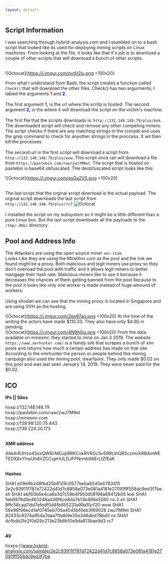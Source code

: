 ```yaml
---
layout: default
---
```

## Script Information
I was searching through hybrid-analysis.com and I stumbled on to a bash script that looked like its used for deploying mining scripts on Linux machines. From looking at the file, it looks like that it's job is to download a couple of other scripts that will download a bunch of other scripts.<br>
<br>

![Octocat](https://i.imgur.com/pvtH2iu.png =100x20)

From what I understand from Bash, the script creates a function called ```Check()``` that will download the other files. Check() has two argurments, I labled the arguments <b><font color="red">1</font></b> and <b><font color="blue">2</font></b>.
<br>
<br>
The first argument <font color="red"><b>1,</b></font> is the url where the scritp is hosted. The second argument <font color="blue"><b>2,</b></font> is the where it will download the script on the victim's machine. 
<br><br>
The first file that the scripts downloads is: ```http://132.148.148.79/plus/kok```. The downloaded script will check and remvoe any other competing miners. The script checks if there are any matching strings in the cronjob and uses the grep command to check for anyother strings in the proccess. It wil then kill the processes. 
<br>
<br>
The second url in the first script will download a script from ```http://132.148.148.79/plus/wow```. This script once ran will download a file from ```https://pastebin.com/raw/zwJ7M9et```. The script that is hosted on pastebin is base64 obfuscated. 
THe deobfuscated script looks like this: <br>

![Octocat](https://i.imgur.com/esGa2VS.png =100x20)
<br>
<br>

The last script that the orginal script download is the actual payload. The orginal script downloads the last script from ```http://132.148.148.79/plus/rc7```
![Octocat](https://i.imgur.com/JaHI09x.png=100x20)
<br><br>
I installed the script on my subsystem so it might be a little different than a pure Linux box. 
But the last script downloads all the payloads to the ```/tmp/.dbb/``` directory. 
## Pool and Address Info
The Attackers are using the open source miner  ```xmr-stak```.  
Looks Like they are using the MineXmr.com as the pool and the link we found might be a proxy. Both malicious and legit miners use  proxy so they don't overload the pool with traffic and it allows legit miners to better mangage their hash rate. Malicious miners like to use it because it decreases the chances of them getting banned from the pool because to the pool it looks like only one worker is made instead of huge amound of workers. 
<br><br>
Using shodan we can see that the mining proxy is located in Singapore and are using OVH as the hosting. 

![Octocat](https://i.imgur.com/2ee97aq.png =100x20)
At the time of the writing the actors have made $110.33. They also have only $4.90 in pending. 
<br>
![Octocat](https://i.imgur.com/4N9h0iu.png =100x20)
From the data available on minexmr, they started to mine on Jan 3 2019.
The website ```https://www.xmrhunter.com/``` is a handy site that scrapes a bunch of xmr pools and returns how much a certain address has made on that site. According to the xmrhunter the person or people behind this mining campaign also used the mining pool, dwarfpool. They only made $0.02 on this pool and was last seen January 14, 2019. They were never paid for the $0.02. 


## ICO
<b>IPs || Sites</b><br>
      <p>
            hxxp://132.148.148.79<br>
            hxxp://pastebin.com/raw/zwJ7M9et<br>
            hxxp://minexmr.com<br>
            hxxp://139.99.120.75:443<br>
            hxxp://139.224.20.173<br>
      </p>
<br><b>XMR address</b><br>
      <p>
            4Ak4rRJHzo4SsxQWRcMGJpBRKCokRVRGc5v599tJhQBSczmvXRBAmWETEDX8xYhwUhAVZCCupHULDJFPNrmb9AErLtZfEaK<br>
      </p>
<br><b>Hashes</b><br>
      <p>
            SHA1 e09e9b2d8fbd25b8129c0577eeba82d3eb783415 2e2c93911f787a72422d41d7c8858a073e081a4181e27091fff558dc9ed3f7be.sh
            SHA1 ebf60b6e4ca6a3d7c59b4f950d58196a69412b05 kok
            SHA1 1eb6978d0e463248ad36f6ce8da7b13b488e5260 nx.2.sh
            SHA1 8ffc58caa11dd7efedf0d4fb655231a99a10cf20 wow
            SHA1 59e96f96ecd1af0745eb705a4545bf0eb3f69028 zwJ7M9et
            SHA1 82433c8374a954a7daa7fbdb9e35e346dbd78bd3 nx 
            SHA1 dcfbdb2fe2f0d29c213e23b6b10e9da813bae9d3 rc7
      </P>
<br><b>AV</b><br>
      <p>
            hxxps://www.hybrid-analysis.com/sample/2e2c93911f787a72422d41d7c8858a073e081a4181e27091fff558dc9ed3f7be
      </p>
